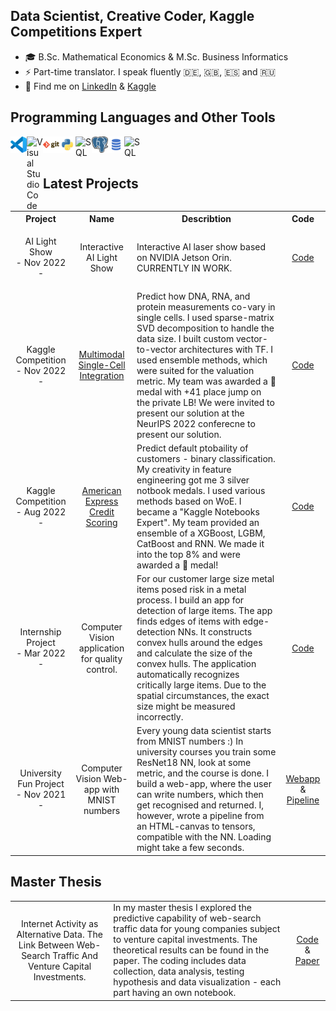 
## Data Scientist, Creative Coder, Kaggle Competitions Expert

- 🎓 B.Sc. Mathematical Economics & M.Sc. Business Informatics
- ⚡ Part-time translator. I speak fluently 🇩🇪, 🇬🇧, 🇪🇸 and 🇷🇺
- 🔗 Find me on [LinkedIn][linked] & [Kaggle][kaggle]

## Programming Languages and Other Tools

<img align="left" alt="Visual Studio Code" width="26px" src="https://raw.githubusercontent.com/github/explore/80688e429a7d4ef2fca1e82350fe8e3517d3494d/topics/visual-studio-code/visual-studio-code.png" />
<img align="left" alt="Visual Studio Code" width="26px" src="https://colab.research.google.com/img/colab_favicon_256px.png" />
<img align="left" alt="Git" width="26px" src="https://raw.githubusercontent.com/github/explore/80688e429a7d4ef2fca1e82350fe8e3517d3494d/topics/git/git.png" />
<img align="left" alt="Git" width="26px" src="https://raw.githubusercontent.com/github/explore/80688e429a7d4ef2fca1e82350fe8e3517d3494d/topics/python/python.png" />
<img align="left" alt="SQL" width="26px" src="https://upload.wikimedia.org/wikipedia/commons/c/c1/Rlogo.png" />
<img align="left" alt="Git" width="26px" src="https://raw.githubusercontent.com/github/explore/80688e429a7d4ef2fca1e82350fe8e3517d3494d/topics/postgresql/postgresql.png" />
<img align="left" alt="SQL" width="26px" src="https://raw.githubusercontent.com/github/explore/80688e429a7d4ef2fca1e82350fe8e3517d3494d/topics/sql/sql.png" />
<img align="left" alt="SQL" width="26px" src="https://upload.wikimedia.org/wikipedia/commons/1/18/ISO_C%2B%2B_Logo.svg" />

<br />
<br />

## Latest Projects

<table>
<tr>
  <th>Project</th>
  <th>Name</th>
  <th>Describtion</th>
  <th>Code</th>
</tr>

<tr>
  <td> <p align="center"> 
    AI Light Show <br> - Nov 2022 - 
  </p> </td>
  <td> <p align="center"> 
    <a> Interactive AI Light Show </a>
  </p> </td>
  <td>
   Interactive AI laser show based on NVIDIA Jetson Orin. CURRENTLY IN WORK.
  </td>
  <td> <p align="center"> 
  <a href = "https://github.com/gzguevara/AI_LASER_SHOW/tree/master"> Code </a>
  </p> </td>
</tr>

<tr>
  <td> <p align="center"> 
    Kaggle Competition <br> - Nov 2022 - 
  </p> </td>
  <td> <p align="center"> 
    <a href = "https://www.kaggle.com/competitions/open-problems-multimodal/overview"> Multimodal Single-Cell Integration </a>
  </p> </td>
  <td>
   Predict how DNA, RNA, and protein measurements co-vary in single cells. I used sparse-matrix SVD decomposition to handle the data size. I built custom vector-to-vector architectures with TF. I used ensemble methods, which were suited for the valuation metric. My team was awarded a 🥈 medal with +41 place jump on the private LB! We were invited to present our solution at the NeurIPS 2022 conferecne to present our solution.</td>
  <td> <p align="center"> 
  <a href = "https://github.com/HelloWorldLTY/Open-problems-for-single-cell-2022-Silver-medal-solution"> Code </a>
  </p> </td>
</tr>

<tr>
  <td> <p align="center"> 
    Kaggle Competition <br> - Aug 2022 - 
  </p> </td>
  <td> <p align="center"> 
    <a href = "https://www.kaggle.com/competitions/amex-default-prediction/overview"> American Express Credit Scoring </a>
  </p> </td>
  <td>
   Predict default ptobaility of customers - binary classification. My creativity in feature engineering got me 3 silver notbook medals. I used various methods based on WoE. I became a "Kaggle Notebooks Expert". My team provided an ensemble of a XGBoost, LGBM, CatBoost and RNN. We made it into the top 8% and were awarded a 🥉 medal! </td>
  <td> <p align="center"> 
  <a href = "https://github.com/gzguevara/amex_kaggle"> Code </a>
  </p> </td>
</tr>

<tr>
  <td> <p align="center"> 
    Internship Project <br> - Mar 2022 -
  </p> </td>
  <td> <p align="center"> 
    Computer Vision application for quality control.
  </p> </td>
  <td>
    For our customer large size metal items posed risk in a metal process. I build an app for detection of large items. The app finds edges of items with edge-detection NNs. It constructs convex hulls around the edges and calculate the size of the convex hulls. The application automatically recognizes critically large items. Due to the spatial circumstances, the exact size might be measured incorrectly.
  </td>
  <td> <p align="center"> 
    <a href = "https://github.com/gzguevara/DexiNed_app/blob/master/pipeline_train_cars.ipynb"> Code </a>
  </p> </td>
</tr>

<tr>
  <td> <p align="center">
    University Fun Project <br> - Nov 2021 - 
  </p> </td>
  <td> <p align="center">
    Computer Vision Web-app with MNIST numbers
  </p> </td>
  <td>
    Every young data scientist starts from MNIST numbers :) In university courses you train some ResNet18 NN, look at some metric, and the course is done. I build a web-app, where the user can write numbers, which then get recognised and returned. I, however, wrote a pipeline from an HTML-canvas to tensors, compatible with the NN. Loading might take a few seconds.
  </td>
  <td> <p align="center">
    <a href = "https://erich-ganz-cv.herokuapp.com/sketch_pad"> Webapp </a> & <a href = "https://github.com/gzguevara/Data-Science/blob/master/Deep%20Learning/MNIST_Pipeline.ipynb"> Pipeline </a> 
  </p> </td>
</tr> 
</table>

## Master Thesis

<table>
<tr>

  <td> <p align="center"> 
    Internet Activity as Alternative Data. The Link Between Web-Search Traffic And Venture Capital Investments.
  </p> </td>
  
  <td>
   In my master thesis I explored the predictive capability of web-search traffic data for young companies subject to venture capital investments. The theoretical results can be found in the paper. The coding includes data collection, data analysis, testing hypothesis and data visualization - each part having an own notebook.
  </td>

  <td> <p align="center"> 
  <a href = "https://github.com/gzguevara/master_thesis"> Code </a> & <a href = "https://github.com/gzguevara/master_thesis/blob/master/Master_Thesis.pdf"> Paper </a>
  </p> </td>

</tr>
</table>

[linked]: https://www.linkedin.com/in/erich-ganz-34943b185/
[kaggle]: https://www.kaggle.com/gzguevara
[website]: https://erich-ganz-cv.herokuapp.com/sketch_pad
[CV]: https://github.com/gzguevara/gzguevara/blob/master/cvErichGanz.pdf

